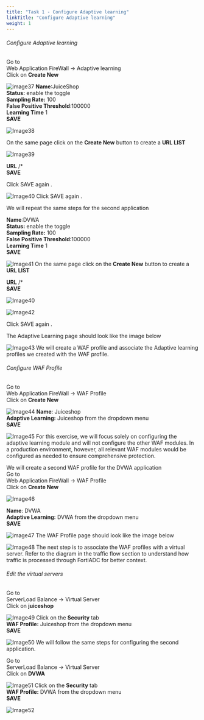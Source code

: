 ```yaml
---
title: "Task 1 - Configure Adaptive learning"
linkTitle: "Configure Adaptive learning"
weight: 1
---
```

######  *Configure Adaptive learning*  

Go to   
Web Application FireWall  → Adaptive learning    
Click on **Create New** 


![image37](image37.png)
**Name**:JuiceShop  
**Status:** enable the toggle  
**Sampling Rate:** 100  
**False Positive Threshold**:100000   
**Learning Time** 1  
 **SAVE**  


 ![Image38](image38.png)


On the same page click on the **Create New** button to create a **URL LIST** 

![Image39](image39.png)


**URL** /\*  
**SAVE**

Click SAVE again .   

![Image40](image40.png)
Click SAVE again . 

We will repeat the same steps for the second application 

**Name**:DVWA  
**Status:** enable the toggle  
**Sampling Rate:** 100  
**False Positive Threshold**:100000   
**Learning Time** 1  
 **SAVE**


![Image41](image41.png)
On the same page click on the **Create New** button to create a **URL LIST** 

**URL** /\*  
**SAVE**


![Image40](image40.png)


![Image42](image42.png)

Click SAVE again .

The Adaptive Learning page should look like the image below 

![Image43](image43.png)
We will create a WAF profile and associate the Adaptive learning profiles we created with the WAF profile. 

######  *Configure WAF Profile*   

Go to   
Web Application FireWall  → WAF Profile   
Click on **Create New**  


![Image44](image44.png)
**Name**: Juiceshop  
**Adaptive Learning:** Juiceshop from the dropdown menu   
**SAVE**


![Image45](image45.png)
For this exercise, we will focus solely on configuring the adaptive learning module and will not configure the other WAF modules. In a production environment, however, all relevant WAF modules would be configured as needed to ensure comprehensive protection.

We will create a second WAF profile for the DVWA application   
Go to   
Web Application FireWall  → WAF Profile   
Click on **Create New**  


![Image46](image46.png)

**Name**: DVWA  
**Adaptive Learning:** DVWA from the dropdown menu   
**SAVE**


![image47](image47.png)
The WAF Profile page should look like the image below 


![Image48](image48.png)
The next step is to associate the WAF profiles with a virtual server. Refer to the diagram in the traffic flow section to understand how traffic is processed through FortiADC for better context.

######  *Edit the virtual servers*  

Go to   
ServerLoad Balance  → Virtual Server  
Click on **juiceshop** 


![Image49](image49.png)
Click on the **Security** tab   
**WAF Profile:** Juiceshop from the dropdown menu  
**SAVE**


![Image50](image50.png)
We will follow the same steps for configuring the second application. 

Go to   
ServerLoad Balance  → Virtual Server  
Click on **DVWA**


![Image51](iamge51.png)
Click on the **Security** tab   
**WAF Profile:** DVWA from the dropdown menu  
**SAVE**

![Image52](image52.png)
## 
